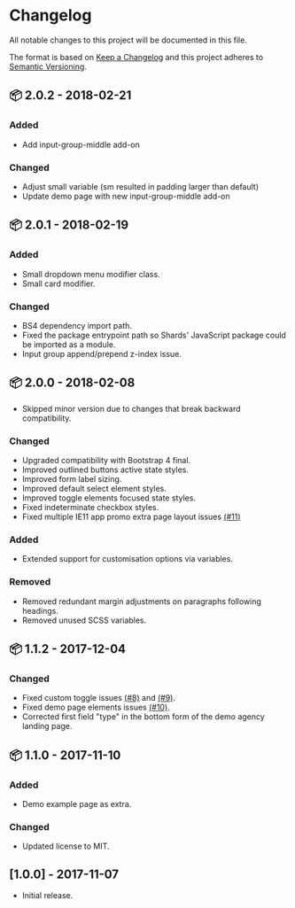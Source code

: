 # Changelog

All notable changes to this project will be documented in this file.

The format is based on [Keep a Changelog](http://keepachangelog.com/en/1.0.0/) and this project adheres to [Semantic Versioning](http://semver.org/spec/v2.0.0.html).

## 📦 2.0.2 - 2018-02-21

### Added
- Add input-group-middle add-on

### Changed

- Adjust small variable (sm resulted in padding larger than default)
- Update demo page with new input-group-middle add-on

## 📦 2.0.1 - 2018-02-19

### Added
- Small dropdown menu modifier class.
- Small card modifier.

### Changed
- BS4 dependency import path.
- Fixed the package entrypoint path so Shards' JavaScript package could be imported as a module.
- Input group append/prepend z-index issue.

## 📦 2.0.0 - 2018-02-08

- Skipped minor version due to changes that break backward compatibility.

### Changed
- Upgraded compatibility with Bootstrap 4 final.
- Improved outlined buttons active state styles.
- Improved form label sizing.
- Improved default select element styles.
- Improved toggle elements focused state styles.
- Fixed indeterminate checkbox styles.
- Fixed multiple IE11 app promo extra page layout issues [(#11)](https://github.com/DesignRevision/shards-ui/issues/11)

### Added
- Extended support for customisation options via variables.

### Removed
- Removed redundant margin adjustments on paragraphs following headings.
- Removed unused SCSS variables.

## 📦 1.1.2 - 2017-12-04

### Changed
- Fixed custom toggle issues [(#8)](https://github.com/DesignRevision/shards-ui/issues/8) and [(#9)](https://github.com/DesignRevision/shards-ui/issues/9).
- Fixed demo page elements issues [(#10)](https://github.com/DesignRevision/shards-ui/issues/10).
- Corrected first field "type" in the bottom form of the demo agency landing page.


## 📦 1.1.0 - 2017-11-10

### Added
- Demo example page as extra.

### Changed
- Updated license to MIT.


## [1.0.0] - 2017-11-07
- Initial release.

